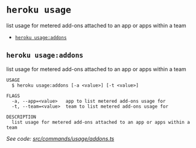 `heroku usage`
==============

list usage for metered add-ons attached to an app or apps within a team

* [`heroku usage:addons`](#heroku-usageaddons)

## `heroku usage:addons`

list usage for metered add-ons attached to an app or apps within a team

```
USAGE
  $ heroku usage:addons [-a <value>] [-t <value>]

FLAGS
  -a, --app=<value>   app to list metered add-ons usage for
  -t, --team=<value>  team to list metered add-ons usage for

DESCRIPTION
  list usage for metered add-ons attached to an app or apps within a team
```

_See code: [src/commands/usage/addons.ts](https://github.com/heroku/cli/blob/v10.12.0/packages/cli/src/commands/usage/addons.ts)_
